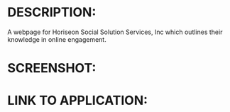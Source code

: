# DESCRIPTION:

A webpage for Horiseon Social Solution Services, Inc which outlines their knowledge in online engagement. 

# SCREENSHOT:



# LINK TO APPLICATION:
